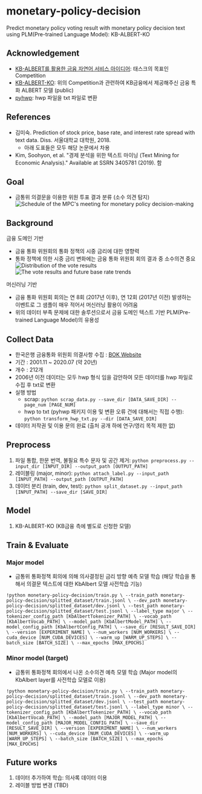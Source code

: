 # monetary-policy-decision
Predict monetary policy voting result with monetary policy decision text using PLM(Pre-trained Language Model): KB-ALBERT-KO

## Acknowledgement
- [KB-ALBERT를 활용한 금융 자연어 서비스 아이디어](http://www.kbdatory.com/competitions/list): 태스크의 목표인 Competition
- [KB-ALBERT-KO](https://github.com/KB-Bank-AI/KB-ALBERT-KO): 위의 Competition과 관련하여 KB금융에서 제공해주신 금융 특화 ALBERT 모델 (public)
- [pyhwp](https://pypi.org/project/pyhwp/): hwp 파일을 txt 파일로 변환

## References
- 김미숙. Prediction of stock price, base rate, and interest rate spread with text data. Diss. 서울대학교 대학원, 2018.
  - 아래 도표들은 모두 해당 논문에서 차용
- Kim, Soohyon, et al. "경제 분석을 위한 텍스트 마이닝 (Text Mining for Economic Analysis)." Available at SSRN 3405781 (2019).
함

## Goal
- 금통위 의결문을 이용한 위원 투표 결과 분류 (소수 의견 탐지)
![Schedule of the MPC's meeting for monetary policy decision-making](https://user-images.githubusercontent.com/20228736/92293687-621a2180-ef60-11ea-9b1b-5441d66406b6.png)

## Background
금융 도메인 기반
- 금융 통화 위원회의 통화 정책의 시중 금리에 대한 영향력 
- 통화 정책에 의한 시중 금리 변화에는 금융 통화 위원회 회의 결과 중 소수의견 중요
![Distribution of the vote results](https://user-images.githubusercontent.com/20228736/92293621-e9b36080-ef5f-11ea-92fd-20311625f6d9.png)
![The vote results and future base rate trends](https://user-images.githubusercontent.com/20228736/92293630-f46df580-ef5f-11ea-8ae0-cf92d4b8487b.png)


머신러닝 기반
- 금융 통화 위원회 회의는 연 8회 (2017년 이후), 연 12회 (2017년 이전) 발생하는 이벤트로 그 샘플이 매우 적어서 머신러닝 활용이 어려움
- 위의 데이터 부족 문제에 대한 솔루션으로서 금융 도메인 텍스트 기반 PLM(Pre-trained Language Model)의 유용성 

## Collect Data
- 한국은행 금융통화 위원회 의결사항 수집 : [BOK Website](https://www.bok.or.kr/portal/bbs/P0000093/list.do?menuNo=200789)
- 기간 : 2001.11 ~ 2020.07 (약 20년)
- 개수 : 212개
- 2006년 이전 데이터는 모두 hwp 형식 임을 감안하여 모든 데이터를 hwp 파일로 수집 후 txt로 변환
- 실행 방법
  - scrap: `python scrap_data.py --save_dir [DATA_SAVE_DIR] --page_num [PAGE_NUM]`
  - hwp to txt (pyhwp 패키지 이용 및 변환 오류 건에 대해서는 직접 수행): `python transform_hwp_txt.py --dir [DATA_SAVE_DIR]`
- 데이터 저작권 및 이용 문의 완료 (출처 공개 하에 연구/영리 목적 제한 없)

## Preprocess
1. 파일 통합, 한문 번역, 불필요 특수 문자 및 공간 제거: `python preprocess.py --input_dir [INPUT_DIR] --output_path [OUTPUT_PATH]`
3. 레이블링 (major, minor): `python attach_label.py --input_path [INPUT_PATH] --output_path [OUTPUT_PATH]`
4. 데이터 분리 (train, dev, test): `python split_dataset.py --input_path [INPUT_PATH] --save_dir [SAVE_DIR]`

## Model
1. KB-ALBERT-KO (KB금융 측에 별도로 신청한 모델)

## Train & Evaluate

### Major model
- 금통위 통화정책 회의에 의해 의사결정된 금리 방향 예측 모델 학습 (해당 학습을 통해서 의결문 텍스트에 대한 KbAlbert 모델 사전학습 기능)

`!python monetary-policy-decision/train.py \
--train_path monetary-policy-decision/splitted_dataset/train.jsonl \
--dev_path monetary-policy-decision/splitted_dataset/dev.jsonl \
--test_path monetary-policy-decision/splitted_dataset/test.jsonl \
--label_type major \
--tokenizer_config_path [KbAlbertTokenizer_PATH] \
--vocab_path [KbAlbertVocab_PATH] \
--model_path [KbAlbertModel_PATH] \
--model_config_path [KbAlbertConfig_PATH] \
--save_dir [RESULT_SAVE_DIR] \
--version [EXPERIMENT_NAME] \
--num_workers [NUM_WORKERS] \
--cuda_device [NUM_CUDA_DEVICES] \
--warm_up [WARM_UP_STEPS] \
--batch_size [BATCH_SIZE] \
--max_epochs [MAX_EPOCHS]`

### Minor model (target)
- 금통위 통화정책 회의에서 나온 소수의견 예측 모델 학습 (Major model의 KbAlbert layer를 사전학습 모델로 이용)

`!python monetary-policy-decision/train.py \
--train_path monetary-policy-decision/splitted_dataset/train.jsonl \
--dev_path monetary-policy-decision/splitted_dataset/dev.jsonl \
--test_path monetary-policy-decision/splitted_dataset/test.jsonl \
--label_type minor \
--tokenizer_config_path [KbAlbertTokenizer_PATH] \
--vocab_path [KbAlbertVocab_PATH] \
--model_path [MAJOR_MODEL_PATH] \
--model_config_path [MAJOR_MODEL_CONFIG_PATH] \
--save_dir [RESULT_SAVE_DIR] \
--version [EXPERIMENT_NAME] \
--num_workers [NUM_WORKERS] \
--cuda_device [NUM_CUDA_DEVICES] \
--warm_up [WARM_UP_STEPS] \
--batch_size [BATCH_SIZE] \
--max_epochs [MAX_EPOCHS]`

## Future works
1. 데이터 추가하여 학습: 의사록 데이터 이용
2. 레이블 방법 변경 (TBD)